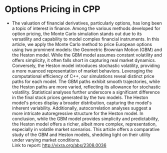 # Options Pricing in CPP
- The valuation of financial derivatives, particularly options, has long been a topic of interest in finance. Among the various methods developed for option pricing, the Monte Carlo simulation stands out due to its versatility and capability to model complex financial instruments. In this article, we apply the Monte Carlo method to price European options using two prominent models: the Geometric Brownian Motion (GBM) and the Heston model. While the GBM model assumes constant volatility and offers simplicity, it often falls short in capturing real market dynamics. Conversely, the Heston model introduces stochastic volatility, providing a more nuanced representation of market behaviors. Leveraging the computational efficiency of C++, our simulations reveal distinct price paths for each model. The GBM paths exhibit smooth trajectories, while the Heston paths are more varied, reflecting its allowance for stochastic volatility. Statistical analyses further underscore a significant difference in the final stock prices generated by the two models. The Heston model's prices display a broader distribution, capturing the model's inherent variability. Additionally, autocorrelation analyses suggest a more intricate autoregressive structure for the Heston model. In conclusion, while the GBM model provides simplicity and predictability, the Heston model offers a richer, albeit more complex, representation, especially in volatile market scenarios. This article offers a comparative study of the GBM and Heston models, shedding light on their utility under varying market conditions. <br>
Link to report: http://vixra.org/abs/2308.0036
